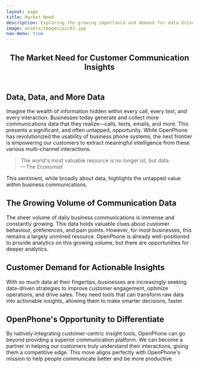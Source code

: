 ```yaml
---
layout: page
title: Market Need
description: Exploring the growing importance and demand for data-driven insights in business communication.
image: assets/images/pic01.jpg
nav-menu: true
---
```


<!-- Main -->
<div id="main" class="alt">

<!-- One -->
<section id="one">
	<div class="inner">
		<header class="major">
			<h1>The Market Need for Customer Communication Insights</h1>
		</header>

<!-- Content -->
<h2 id="content">Data, Data, and More Data</h2>
<p>Imagine the wealth of information hidden within every call, every text, and every interaction. Businesses today generate and collect more communications data that they realize—calls, texts, emails, and more. This presents a significant, and often untapped, opportunity. While OpenPhone has revolutionized the usability of business phone systems, the next frontier is empowering our customers to extract meaningful intelligence from these various multi-channel interactions.</p>

<blockquote>
The world's most valuable resource is no longer oil, but data.
<br>
<span class="attribution">—The Economist</span>
</blockquote>
<p>This sentiment, while broadly about data, highlights the untapped value within business communications.</p>

<h2>The Growing Volume of Communication Data</h2>
<p>
  The sheer volume of daily business communications is immense and constantly growing. This data holds valuable clues about customer behaviour, preferences, and pain points. However, for most businesses, this remains a largely unmined resource. OpenPhone is already well-positioned to provide analytics on this growing volume, but there are opportunities for deeper analytics.
</p>

<h2>Customer Demand for Actionable Insights</h2>
<p>
  With so much data at their fingertips, businesses are increasingly seeking data-driven strategies to improve customer engagement, optimize operations, and drive sales. They need tools that can transform raw data into actionable insights, allowing them to make smarter decisions, faster.
</p>

<h2>OpenPhone's Opportunity to Differentiate</h2>
<p>
  By natively integrating customer-centric insight tools, OpenPhone can go beyond providing a superior communication platform. We can become a partner in helping our customers truly understand their interactions, giving them a competitive edge. This move aligns perfectly with OpenPhone's mission to help people communicate better and be more productive.
</p>